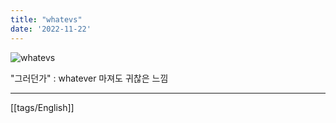 ```yaml
---
title: "whatevs"
date: '2022-11-22'
---
```


![whatevs](https://media.tenor.com/cDRd55lI3-sAAAAC/idgaf-whatevs.gif)


"그러던가"
: whatever 마져도 귀찮은 느낌

---
[[tags/English]]